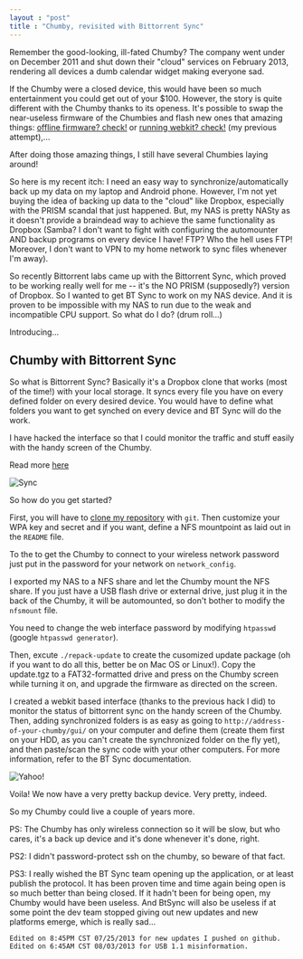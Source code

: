```yaml
---
layout : "post"
title : "Chumby, revisited with Bittorrent Sync"
---
```



Remember the good-looking, ill-fated Chumby? The company went under on December 2011 and shut down their "cloud" services on February 2013, rendering all devices a dumb calendar widget making everyone sad.

If the Chumby were a closed device, this would have been so much entertainment you could get out of your $100. However, the story is quite different with the Chumby thanks to its openess. It's possible to swap the near-useless firmware of the Chumbies and flash new ones that amazing things: [offline firmware? check!](http://forum.chumby.com/viewtopic.php?id=7831) or [running webkit? check!](http://www.engadget.com/2012/05/31/developer-runs-webkit-on-chumby/) (my previous attempt),... 

After doing those amazing things, I still have several Chumbies laying around!

So here is my recent itch: I need an easy way to synchronize/automatically back up my data on my laptop and Android phone. However, I'm not yet buying the idea of backing up data to the "cloud" like Dropbox, especially with the PRISM scandal that just happened. But, my NAS is pretty NASty as it doesn't provide a braindead way to achieve the same functionality as Dropbox (Samba? I don't want to fight with configuring the automounter AND backup programs on every device I have! FTP? Who the hell uses FTP! Moreover, I don't want to VPN to my home network to sync files whenever I'm away). 

So recently Bittorrent labs came up with the Bittorrent Sync, which proved to be working really well for me -- it's the NO PRISM (supposedly?) version of Dropbox. So I wanted to get BT Sync to work on my NAS device. And it is proven to be impossible with my NAS to run due to the weak and incompatible CPU support. So what do I do? (drum roll...)

Introducing...

Chumby with Bittorrent Sync
---

So what is Bittorrent Sync? Basically it's a Dropbox clone that works (most of the time!) with your local storage. It syncs every file you have on every defined folder on every desired device. You would have to define what folders you want to get synched on every device and BT Sync will do the work.

I have hacked the interface so that I could monitor the traffic and stuff easily with the handy screen of the Chumby.

Read more [here](http://labs.bittorrent.com/experiments/sync.html)

![Sync](https://i.imgur.com/yEEKklZ.jpg)

So how do you get started? 

First, you will have to [clone my repository](https://github.com/htruong/chumbybt) with `git`. Then customize your WPA key and secret and if you want, define a NFS mountpoint as laid out in the `README` file. 

To the to get the Chumby to connect to your wireless network password just put in the password for your network on `network_config`. 

I exported my NAS to a NFS share and let the Chumby mount the NFS share. If you just have a USB flash drive or external drive, just plug it in the back of the Chumby, it will be automounted, so don't bother to modify the `nfsmount` file.

You need to change the web interface password by modifying `htpasswd` (google `htpasswd generator`).

Then, excute `./repack-update` to create the cusomized update package (oh if you want to do all this, better be on Mac OS or Linux!). Copy the update.tgz to a FAT32-formatted drive and press on the Chumby screen while turning it on, and upgrade the firmware as directed on the screen.

I created a webkit based interface (thanks to the previous hack I did) to monitor the status of bittorrent sync on the handy screen of the Chumby. Then, adding synchronized folders is as easy as going to `http://address-of-your-chumby/gui/` on your computer and define them (create them first on your HDD, as you can't create the synchronized folder on the fly yet), and then paste/scan the sync code with your other computers. For more information, refer to the BT Sync documentation.

![Yahoo!](https://i.imgur.com/mAJHQMi.jpg)

Voila! We now have a very pretty backup device. Very pretty, indeed.

So my Chumby could live a couple of years more.

PS: The Chumby has only wireless connection so it will be slow, but who cares, it's a back up device and it's done whenever it's done, right.

PS2: I didn't password-protect ssh on the chumby, so beware of that fact.

PS3: I really wished the BT Sync team opening up the application, or at least publish the protocol. It has been proven time and time again being open is so much better than being closed. If it hadn't been for being open, my Chumby would have been useless. And BtSync will also be useless if at some point the dev team stopped giving out new updates and new platforms emerge, which is really sad...

`Edited on 8:45PM CST 07/25/2013 for new updates I pushed on github.`
`Edited on 6:45AM CST 08/03/2013 for USB 1.1 misinformation.`
